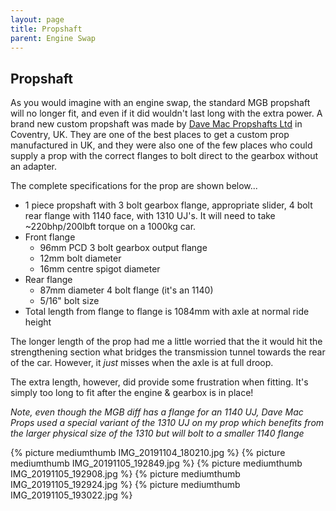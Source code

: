 ```yaml
---
layout: page
title: Propshaft
parent: Engine Swap
---
```

## Propshaft

As you would imagine with an engine swap, the standard MGB propshaft will no longer fit, and even if it did wouldn't last long with the extra power. A brand new custom propshaft was made by [Dave Mac Propshafts Ltd][] in Coventry, UK. They are one of the best places to get a custom prop manufactured in UK, and they were also one of the few places who could supply a prop with the correct flanges to bolt direct to the gearbox without an adapter.

The complete specifications for the prop are shown below...

-   1 piece propshaft with 3 bolt gearbox flange, appropriate slider, 4
    bolt rear flange with 1140 face, with 1310 UJ's. It will need to
    take \~220bhp/200lbft torque on a 1000kg car.
-   Front flange
    -   96mm PCD 3 bolt gearbox output flange
    -   12mm bolt diameter
    -   16mm centre spigot diameter
-   Rear flange
    -   87mm diameter 4 bolt flange (it's an 1140)
    -   5/16" bolt size
-   Total length from flange to flange is 1084mm with axle at normal
    ride height

The longer length of the prop had me a little worried that the it would hit the strengthening section what bridges the transmission tunnel towards the rear of the car. However, it *just* misses when the axle is at full droop.

The extra length, however, did provide some frustration when fitting.  It's simply too long to fit after the engine & gearbox is in place!

*Note, even though the MGB diff has a flange for an 1140 UJ, Dave Mac Props used a special variant of the 1310 UJ on my prop which benefits from the larger physical size of the 1310 but will bolt to a smaller 1140 flange*

{% picture mediumthumb IMG_20191104_180210.jpg %}
{% picture mediumthumb IMG_20191105_192849.jpg %}
{% picture mediumthumb IMG_20191105_192908.jpg %}
{% picture mediumthumb IMG_20191105_192924.jpg %}
{% picture mediumthumb IMG_20191105_193022.jpg %}

  [Dave Mac Propshafts Ltd]: https://davemacprops.co.uk/
